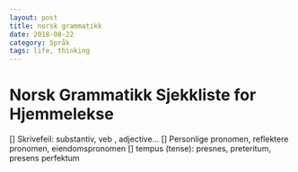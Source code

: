 ```yaml
---
layout: post
title: norsk grammatikk
date: 2018-08-22
category: Språk
tags: life, thinking
---
```

# Norsk Grammatikk Sjekkliste for Hjemmelekse

[] Skrivefeil: substantiv, veb , adjective...
[] Personlige pronomen, reflektere pronomen, eiendomspronomen
[] tempus (tense): presnes, preteritum, presens perfektum




